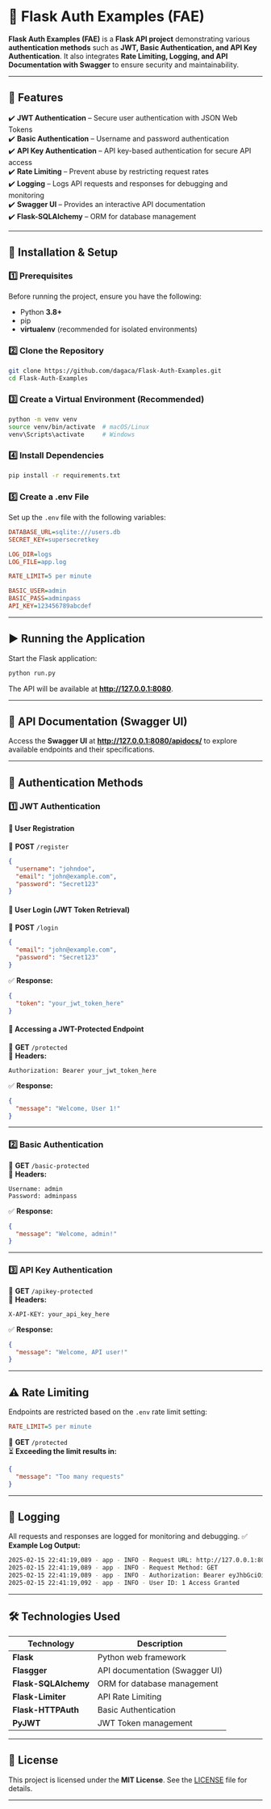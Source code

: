 # 🔐 Flask Auth Examples (FAE)

**Flask Auth Examples (FAE)** is a **Flask API project** demonstrating various **authentication methods** such as **JWT, Basic Authentication, and API Key Authentication**. It also integrates **Rate Limiting, Logging, and API Documentation with Swagger** to ensure security and maintainability.

---

## 📌 Features
✔️ **JWT Authentication** – Secure user authentication with JSON Web Tokens  
✔️ **Basic Authentication** – Username and password authentication  
✔️ **API Key Authentication** – API key-based authentication for secure API access  
✔️ **Rate Limiting** – Prevent abuse by restricting request rates  
✔️ **Logging** – Logs API requests and responses for debugging and monitoring  
✔️ **Swagger UI** – Provides an interactive API documentation  
✔️ **Flask-SQLAlchemy** – ORM for database management  

---

## 🚀 Installation & Setup
### 1️⃣ **Prerequisites**
Before running the project, ensure you have the following:
- Python **3.8+**
- pip
- **virtualenv** (recommended for isolated environments)

### 2️⃣ **Clone the Repository**
```bash
git clone https://github.com/dagaca/Flask-Auth-Examples.git
cd Flask-Auth-Examples
```

### 3️⃣ **Create a Virtual Environment (Recommended)**
```bash
python -m venv venv
source venv/bin/activate  # macOS/Linux
venv\Scripts\activate     # Windows
```

### 4️⃣ **Install Dependencies**
```bash
pip install -r requirements.txt
```

### 5️⃣ **Create a .env File**
Set up the `.env` file with the following variables:
```ini
DATABASE_URL=sqlite:///users.db
SECRET_KEY=supersecretkey

LOG_DIR=logs
LOG_FILE=app.log

RATE_LIMIT=5 per minute

BASIC_USER=admin
BASIC_PASS=adminpass
API_KEY=123456789abcdef
```

---

## ▶️ **Running the Application**
Start the Flask application:
```bash
python run.py
```
The API will be available at **http://127.0.0.1:8080**.

---

## 📖 **API Documentation (Swagger UI)**
Access the **Swagger UI** at **http://127.0.0.1:8080/apidocs/** to explore available endpoints and their specifications.

---

## 🔑 **Authentication Methods**

### **1️⃣ JWT Authentication**
#### **📌 User Registration**
📍 **POST** `/register`
```json
{
  "username": "johndoe",
  "email": "john@example.com",
  "password": "Secret123"
}
```

#### **📌 User Login (JWT Token Retrieval)**
📍 **POST** `/login`
```json
{
  "email": "john@example.com",
  "password": "Secret123"
}
```
✅ **Response:**
```json
{
  "token": "your_jwt_token_here"
}
```

#### **📌 Accessing a JWT-Protected Endpoint**
📍 **GET** `/protected`  
🔹 **Headers:**
```http
Authorization: Bearer your_jwt_token_here
```
✅ **Response:**
```json
{
  "message": "Welcome, User 1!"
}
```

---

### **2️⃣ Basic Authentication**
📍 **GET** `/basic-protected`  
🔹 **Headers:**
```http
Username: admin
Password: adminpass
```
✅ **Response:**
```json
{
  "message": "Welcome, admin!"
}
```

---

### **3️⃣ API Key Authentication**
📍 **GET** `/apikey-protected`  
🔹 **Headers:**
```http
X-API-KEY: your_api_key_here
```
✅ **Response:**
```json
{
  "message": "Welcome, API user!"
}
```

---

## ⚠️ **Rate Limiting**
Endpoints are restricted based on the `.env` rate limit setting:
```ini
RATE_LIMIT=5 per minute
```
📍 **GET** `/protected`  
⏳ **Exceeding the limit results in:**
```json
{
  "message": "Too many requests"
}
```

---

## 📝 **Logging**
All requests and responses are logged for monitoring and debugging.
✅ **Example Log Output:**
```bash
2025-02-15 22:41:19,089 - app - INFO - Request URL: http://127.0.0.1:8080/protected
2025-02-15 22:41:19,089 - app - INFO - Request Method: GET
2025-02-15 22:41:19,089 - app - INFO - Authorization: Bearer eyJhbGciOiJI...
2025-02-15 22:41:19,092 - app - INFO - User ID: 1 Access Granted
```

---

## 🛠 **Technologies Used**
| Technology         | Description |
|-------------------|-------------|
| **Flask**         | Python web framework |
| **Flasgger**      | API documentation (Swagger UI) |
| **Flask-SQLAlchemy** | ORM for database management |
| **Flask-Limiter** | API Rate Limiting |
| **Flask-HTTPAuth** | Basic Authentication |
| **PyJWT**         | JWT Token management |

---

## 📜 **License**
This project is licensed under the **MIT License**. See the [LICENSE](LICENSE) file for details.

---

